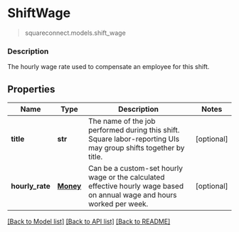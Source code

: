 # ShiftWage
> squareconnect.models.shift_wage

### Description

The hourly wage rate used to compensate an employee for this shift.

## Properties
Name | Type | Description | Notes
------------ | ------------- | ------------- | -------------
**title** | **str** | The name of the job performed during this shift. Square labor-reporting UIs may group shifts together by title. | [optional] 
**hourly_rate** | [**Money**](Money.md) | Can be a custom-set hourly wage or the calculated effective hourly wage based on annual wage and hours worked per week. | [optional] 

[[Back to Model list]](../README.md#documentation-for-models) [[Back to API list]](../README.md#documentation-for-api-endpoints) [[Back to README]](../README.md)



